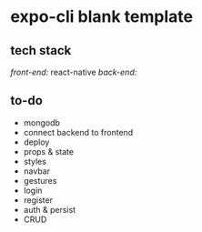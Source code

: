 # expo-cli blank template

## tech stack

_front-end:_ react-native
_back-end:_

## to-do

- mongodb
- connect backend to frontend
- deploy
- props & state
- styles
- navbar
- gestures
- login
- register
- auth & persist
- CRUD
